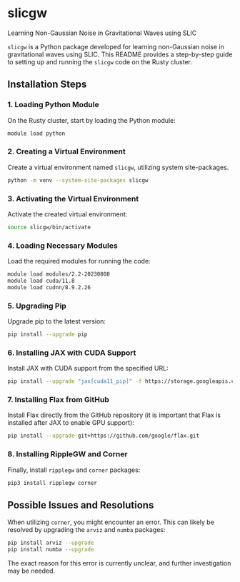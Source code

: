 # slicgw
Learning Non-Gaussian Noise in Gravitational Waves using SLIC

`slicgw` is a Python package developed for learning non-Gaussian noise in gravitational waves using SLIC. This README provides a step-by-step guide to setting up and running the `slicgw` code on the Rusty cluster.

## Installation Steps

### 1. Loading Python Module
On the Rusty cluster, start by loading the Python module:
```bash
module load python
```

### 2. Creating a Virtual Environment
Create a virtual environment named `slicgw`, utilizing system site-packages.
```bash
python -m venv --system-site-packages slicgw
```

### 3. Activating the Virtual Environment
Activate the created virtual environment:
```bash
source slicgw/bin/activate
```

### 4. Loading Necessary Modules
Load the required modules for running the code:
```bash
module load modules/2.2-20230808
module load cuda/11.8
module load cudnn/8.9.2.26
```

### 5. Upgrading Pip
Upgrade pip to the latest version:
```bash
pip install --upgrade pip
```

### 6. Installing JAX with CUDA Support
Install JAX with CUDA support from the specified URL:
```bash
pip install --upgrade "jax[cuda11_pip]" -f https://storage.googleapis.com/jax-releases/jax_cuda_releases.html
```

### 7. Installing Flax from GitHub
Install Flax directly from the GitHub repository (it is important that Flax is installed after JAX to enable GPU support):
```bash
pip install --upgrade git+https://github.com/google/flax.git
```

### 8. Installing RippleGW and Corner
Finally, install `ripplegw` and `corner` packages:
```bash
pip3 install ripplegw corner
```

## Possible Issues and Resolutions
When utilizing `corner`, you might encounter an error. This can likely be resolved by upgrading the `arviz` and `numba` packages:
```bash
pip install arviz --upgrade
pip install numba --upgrade
```
The exact reason for this error is currently unclear, and further investigation may be needed.
